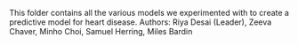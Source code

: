 This folder contains all the various models we experimented with to create a predictive model for heart disease.
Authors: Riya Desai (Leader), Zeeva Chaver, Minho Choi, Samuel Herring, Miles Bardin
